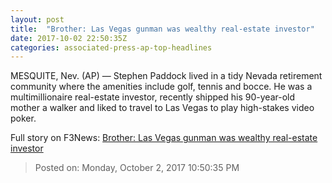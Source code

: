 ```yaml
---
layout: post
title:  "Brother: Las Vegas gunman was wealthy real-estate investor"
date: 2017-10-02 22:50:35Z
categories: associated-press-ap-top-headlines
---
```


MESQUITE, Nev. (AP) — Stephen Paddock lived in a tidy Nevada retirement community where the amenities include golf, tennis and bocce. He was a multimillionaire real-estate investor, recently shipped his 90-year-old mother a walker and liked to travel to Las Vegas to play high-stakes video poker.


Full story on F3News: [Brother: Las Vegas gunman was wealthy real-estate investor](http://www.f3nws.com/n/2ajzrC)

> Posted on: Monday, October 2, 2017 10:50:35 PM
